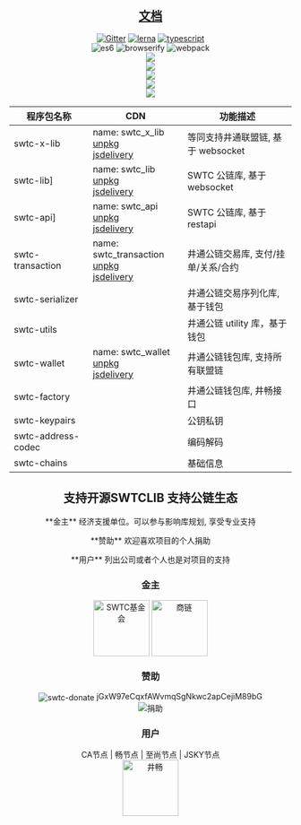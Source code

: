 <h2 align="center"><a href="https://swtcdoc.netlify.com">文档</a></h2>

<p align="center">
	<a href="https://gitter.im/swtclib/community?utm_source=share-link&utm_medium=link&utm_campaign=share-link"><img alt="Gitter" src="https://img.shields.io/gitter/room/lospringliu/swtclib.svg" /></a>
	<a href="https://lerna.js.org/"><img src="https://img.shields.io/badge/maintained%20with-lerna-cc00ff.svg" alt="lerna" /></a>
	<a href="https://github.com/ellerbrock/typescript-badges/"><img src="https://badges.frapsoft.com/typescript/code/typescript.svg?v=101" alt="typescript" /></a>
	<br>
	<img src="https://img.shields.io/badge/ecmascript-6-green.svg" alt="es6" />
	<img src="https://img.shields.io/badge/browserify-ready-green.svg" alt="browserify" />
	<img src="https://img.shields.io/badge/webpack-ready-green.svg" alt="webpack" />
	<br>
	<a href="https://nodei.co/npm/swtc-lib/"><img src="https://nodei.co/npm/swtc-lib.png?mini=true" /></a>
	<br>
	<a href="https://nodei.co/npm/swtc-x-lib/"><img src="https://nodei.co/npm/swtc-x-lib.png?mini=true" /></a>
	<br>
	<a href="https://nodei.co/npm/swtc-api/"><img src="https://nodei.co/npm/swtc-api.png?mini=true" /></a>
	<br>
	<a href="https://nodei.co/npm/swtc-transaction/"><img src="https://nodei.co/npm/swtc-transaction.png?mini=true" /></a>
	<br>
	<a href="https://nodei.co/npm/swtc-wallet/"><img src="https://nodei.co/npm/swtc-wallet.png?mini=true" /></a>
</p>

| 程序包名称         | CDN                                                                                                                                  | 功能描述                            |
| ------------------ | ------------------------------------------------------------------------------------------------------------------------------------ | ----------------------------------- |
| swtc-x-lib         | name: swtc_x_lib<br>[unpkg](https://unpkg.com/swtc-x-lib)<br>[jsdelivery](https://cdn.jsdelivr.net/npm/swtc-x-lib)                   | 等同支持井通联盟链, 基于 websocket  |
| swtc-lib]          | name: swtc_lib<br>[unpkg](https://unpkg.com/swtc-lib)<br>[jsdelivery](https://cdn.jsdelivr.net/npm/swtc-lib)                         | SWTC 公链库, 基于 websocket         |
| swtc-api]          | name: swtc_api<br>[unpkg](https://unpkg.com/swtc-api)<br>[jsdelivery](https://cdn.jsdelivr.net/npm/swtc-api)                         | SWTC 公链库, 基于 restapi           |
| swtc-transaction   | name: swtc_transaction<br>[unpkg](https://unpkg.com/swtc-transaction)<br>[jsdelivery](https://cdn.jsdelivr.net/npm/swtc-transaction) | 井通公链交易库, 支付/挂单/关系/合约 |
| swtc-serializer    |                                                                                                                                      | 井通公链交易序列化库, 基于钱包      |
| swtc-utils         |                                                                                                                                      | 井通公链 utility 库，基于钱包       |
| swtc-wallet        | name: swtc_wallet<br>[unpkg](https://unpkg.com/swtc-wallet)<br>[jsdelivery](https://cdn.jsdelivr.net/npm/swtc-wallet)                | 井通公链钱包库, 支持所有联盟链      |
| swtc-factory       |                                                                                                                                      | 井通公链钱包库, 井畅接口            |
| swtc-keypairs      |                                                                                                                                      | 公钥私钥                            |
| swtc-address-codec |                                                                                                                                      | 编码解码                            |
| swtc-chains        |                                                                                                                                      | 基础信息                            |

<h2 align="center">支持开源SWTCLIB 支持公链生态</h2>

<p align="center"> **金主** 经济支援单位。可以参与影响库规划, 享受专业支持</p>
<p align="center"> **赞助** 欢迎喜欢项目的个人捐助</p>
<p align="center"> **用户** 列出公司或者个人也是对项目的支持</p>

<a name="sponsors"></a>

<h3 align="center">
	金主
</h3>
<p align="center">
	<img align="center" src="https://raw.githubusercontent.com/swtcca/swtcdoc/master/images/swtcfdt.png" alt="SWTC基金会" height="100" />
	<img align="center" src="https://raw.githubusercontent.com/swtcca/swtcdoc/master/images/bizain.png" alt="商链" height="100" />
</p>

<a name="donate"></a>

<h3 align="center">
	赞助
</h3>
<p align="center">
	<img valign="middle" src="https://img.shields.io/badge/swtc-donate-blue.svg" alt="swtc-donate" /> jGxW97eCqxfAWvmqSgNkwc2apCejiM89bG
	<br><img align="center" src="https://raw.githubusercontent.com/swtcca/swtcdoc/images/donate.png" alt="捐助" />
</p>

<a name="users"></a>

<h3 align="center">
	用户
</h3>
<p align="center">
	CA节点 | 畅节点 | 至尚节点 | JSKY节点 <br>
	<img align="center" src="https://raw.githubusercontent.com/swtcca/swtcdoc/master/images/jccdex.png" alt="井畅" height="100" />
</p>
